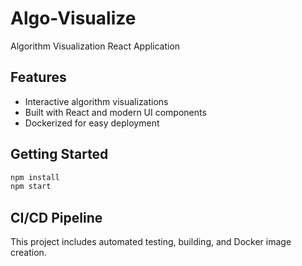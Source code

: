 # Algo-Visualize

Algorithm Visualization React Application

## Features
- Interactive algorithm visualizations
- Built with React and modern UI components
- Dockerized for easy deployment

## Getting Started
```bash
npm install
npm start
```

## CI/CD Pipeline
This project includes automated testing, building, and Docker image creation.